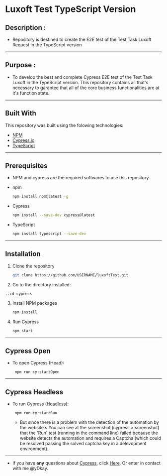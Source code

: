 # **Luxoft Test TypeScript Version**

## **Description** :

- Repository is destined to create the E2E test of the Test Task Luxoft Request in the TypeScript version

---

## **Purpose** :

- To develop the best and complete Cypress E2E test of the Test Task Luxoft in the TypeScript version. This repository contains all that's necessary to garantee that all of the core business functionalities are at it's function state.

---

## **Built With**

This repository was built using the folowing technologies:

- [NPM](https://www.npmjs.com/)
- [Cypress.io](https://www.cypress.io/)
- [TypeScript](https://www.typescriptlang.org/)

---

## **Prerequisites**

- NPM and cypress are the required softwares to use this repository.

- npm
  ```sh
  npm install npm@latest -g
  ```
- Cypress

  ```sh
  npm install --save-dev cypress@latest
  ```

- TypeScript

  ```sh
  npm install typescript --save-dev
  ```

---

## **Installation**

1. Clone the repository
   ```sh
   git clone https://github.com/USERNAME/luxoftTest.git
   ```
2. Go to the directory installed:

```
..cd cypress
```

3. Install NPM packages
   ```sh
   npm install
   ```
4. Run Cypress
   ```sh
   npm start
   ```

---

## **Cypress Open**

- To open Cypress (Head):

  ```
   npm run cy:startOpen
  ```

---

## **Cypress Headless**

- To run Cypress (Headless):

  ```
   npm run cy:startRun
  ```

  - But since there is a problem with the detection of the automation by the website.s You can see at the screenshot (cypress > screenshot) that the 'Run' test (running in the command line) failed because the website detects the automation and requires a Captcha (which could be resolved passing the solved captcha key in a delevopment environment).

---

- If you have **any** questions about [Cypress](https://www.cypress.io/), click [Here](https://docs.cypress.io/guides/getting-started/installing-cypress#System-requirements). Or enter in contact with me @yDkay.

